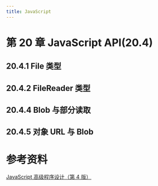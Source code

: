 ```yaml
---
title: JavaScript
---
```


# 第 20 章 JavaScript API(20.4)

## 20.4.1 File 类型

<code src="./js-20-4-1"  hideActions='["CSB"]'  title='官方demo' description='[demo地址](https://codesandbox.io/s/20-4-1-filelei-xing-xn67zl)'></code>

## 20.4.2 FileReader 类型

<code src="./js-20-4-2"  hideActions='["CSB"]'  title='官方demo' description='[demo地址](https://codesandbox.io/s/20-4-1-filelei-xing-xn67zl)'></code>

## 20.4.4 Blob 与部分读取

<code src="./js-20-4-4"  hideActions='["CSB"]'  title='官方demo' description='[demo地址](https://codesandbox.io/s/20-4-1-filelei-xing-xn67zl)'></code>

## 20.4.5 对象 URL 与 Blob

<code src="./js-20-4-5"  hideActions='["CSB"]'  title='官方demo' description='[demo地址](https://codesandbox.io/s/20-4-1-filelei-xing-xn67zl)'></code>

# 参考资料

[JavaScript 高级程序设计（第 4 版）](https://raw.githubusercontent.com/Mrrabbitan/learningMaterials/master/JavaScript%E9%AB%98%E7%BA%A7%E7%A8%8B%E5%BA%8F%E8%AE%BE%E8%AE%A1%EF%BC%88%E7%AC%AC4%E7%89%88%EF%BC%89.pdf)

